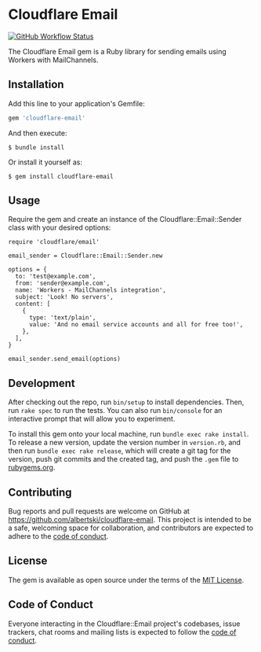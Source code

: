 # Cloudflare Email

[![GitHub Workflow Status](https://github.com/albertski/cloudflare-email/actions/workflows/main.yml/badge.svg)](https://github.com/albertski/cloudflare-email/actions)

The Cloudflare Email gem is a Ruby library for sending emails using Workers with MailChannels.

## Installation

Add this line to your application's Gemfile:

```ruby
gem 'cloudflare-email'
```

And then execute:

    $ bundle install

Or install it yourself as:

    $ gem install cloudflare-email

## Usage

Require the gem and create an instance of the Cloudflare::Email::Sender class with your desired options:

```
require 'cloudflare/email'

email_sender = Cloudflare::Email::Sender.new

options = {
  to: 'test@example.com',
  from: 'sender@example.com',
  name: 'Workers - MailChannels integration',
  subject: 'Look! No servers',
  content: [
    {
      type: 'text/plain',
      value: 'And no email service accounts and all for free too!',
    },
  ],
}

email_sender.send_email(options)
```

## Development

After checking out the repo, run `bin/setup` to install dependencies. Then, run `rake spec` to run the tests. You can also run `bin/console` for an interactive prompt that will allow you to experiment.

To install this gem onto your local machine, run `bundle exec rake install`. To release a new version, update the version number in `version.rb`, and then run `bundle exec rake release`, which will create a git tag for the version, push git commits and the created tag, and push the `.gem` file to [rubygems.org](https://rubygems.org).

## Contributing

Bug reports and pull requests are welcome on GitHub at https://github.com/albertski/cloudflare-email. This project is intended to be a safe, welcoming space for collaboration, and contributors are expected to adhere to the [code of conduct](https://github.com/albertski/cloudflare-email/blob/main/CODE_OF_CONDUCT.md).

## License

The gem is available as open source under the terms of the [MIT License](https://opensource.org/licenses/MIT).

## Code of Conduct

Everyone interacting in the Cloudflare::Email project's codebases, issue trackers, chat rooms and mailing lists is expected to follow the [code of conduct](https://github.com/albertski/cloudflare-email/blob/main/CODE_OF_CONDUCT.md).
